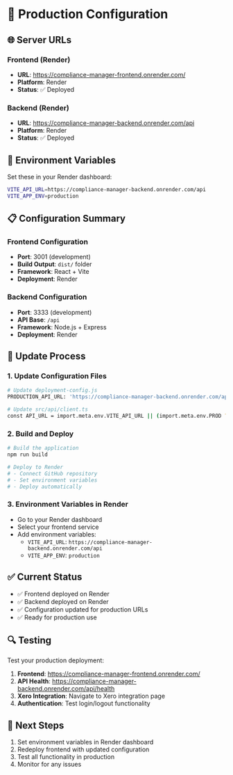 # 🚀 Production Configuration

## 🌐 Server URLs

### Frontend (Render)
- **URL**: https://compliance-manager-frontend.onrender.com/
- **Platform**: Render
- **Status**: ✅ Deployed

### Backend (Render)
- **URL**: https://compliance-manager-backend.onrender.com/api
- **Platform**: Render
- **Status**: ✅ Deployed

## 🔧 Environment Variables

Set these in your Render dashboard:

```bash
VITE_API_URL=https://compliance-manager-backend.onrender.com/api
VITE_APP_ENV=production
```

## 📋 Configuration Summary

### Frontend Configuration
- **Port**: 3001 (development)
- **Build Output**: `dist/` folder
- **Framework**: React + Vite
- **Deployment**: Render

### Backend Configuration
- **Port**: 3333 (development)
- **API Base**: `/api`
- **Framework**: Node.js + Express
- **Deployment**: Render

## 🔄 Update Process

### 1. Update Configuration Files
```bash
# Update deployment-config.js
PRODUCTION_API_URL: 'https://compliance-manager-backend.onrender.com/api'

# Update src/api/client.ts
const API_URL = import.meta.env.VITE_API_URL || (import.meta.env.PROD ? 'https://compliance-manager-backend.onrender.com/api' : 'http://localhost:3333/api');
```

### 2. Build and Deploy
```bash
# Build the application
npm run build

# Deploy to Render
# - Connect GitHub repository
# - Set environment variables
# - Deploy automatically
```

### 3. Environment Variables in Render
- Go to your Render dashboard
- Select your frontend service
- Add environment variables:
  - `VITE_API_URL`: `https://compliance-manager-backend.onrender.com/api`
  - `VITE_APP_ENV`: `production`

## ✅ Current Status

- ✅ Frontend deployed on Render
- ✅ Backend deployed on Render
- ✅ Configuration updated for production URLs
- ✅ Ready for production use

## 🔍 Testing

Test your production deployment:

1. **Frontend**: https://compliance-manager-frontend.onrender.com/
2. **API Health**: https://compliance-manager-backend.onrender.com/api/health
3. **Xero Integration**: Navigate to Xero integration page
4. **Authentication**: Test login/logout functionality

## 🚀 Next Steps

1. Set environment variables in Render dashboard
2. Redeploy frontend with updated configuration
3. Test all functionality in production
4. Monitor for any issues
